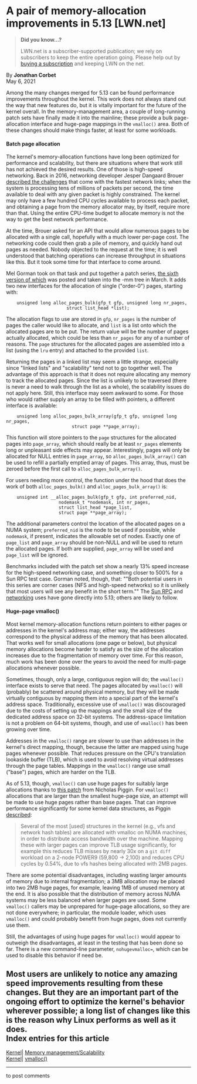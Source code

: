 # A pair of memory-allocation improvements in 5.13 [LWN.net]

> **Did you know...?**
> 
> LWN.net is a subscriber-supported publication; we rely on subscribers to keep the entire operation going. Please help out by [buying a subscription](/Promo/nst-nag4/subscribe) and keeping LWN on the net. 

By **Jonathan Corbet**  
May 6, 2021 

Among the many changes merged for 5.13 can be found performance improvements throughout the kernel. This work does not always stand out the way that new features do, but it is vitally important for the future of the kernel overall. In the memory-management area, a couple of long-running patch sets have finally made it into the mainline; these provide a bulk page-allocation interface and huge-page mappings in the `vmalloc()` area. Both of these changes should make things faster, at least for some workloads. 

#### Batch page allocation

The kernel's memory-allocation functions have long been optimized for performance and scalability, but there are situations where that work still has not achieved the desired results. One of those is high-speed networking. Back in 2016, networking developer Jesper Dangaard Brouer [described the challenges](/Articles/684616/) that come with the fastest network links; when the system is processing tens of millions of packets per second, the time available to deal with any given packet is highly constrained. The kernel may only have a few hundred CPU cycles available to process each packet, and obtaining a page from the memory allocator may, by itself, require more than that. Using the entire CPU-time budget to allocate memory is not the way to get the best network performance. 

At the time, Brouer asked for an API that would allow numerous pages to be allocated with a single call, hopefully with a much lower per-page cost. The networking code could then grab a pile of memory, and quickly hand out pages as needed. Nobody objected to the request at the time; it is well understood that batching operations can increase throughput in situations like this. But it took some time for that interface to come around. 

Mel Gorman took on that task and put together a patch series, [the sixth version of which](/ml/linux-kernel/20210325114228.27719-1-mgorman@techsingularity.net/) was posted and taken into the -mm tree in March. It adds two new interfaces for the allocation of single ("order-0") pages, starting with: 
    
    
        unsigned long alloc_pages_bulk(gfp_t gfp, unsigned long nr_pages,
        				   struct list_head *list);
    

The allocation flags to use are stored in `gfp`, `nr_pages` is the number of pages the caller would like to allocate, and `list` is a list onto which the allocated pages are to be put. The return value will be the number of pages actually allocated, which could be less than `nr_pages` for any of a number of reasons. The `page` structures for the allocated pages are assembled into a list (using the `lru` entry) and attached to the provided `list`. 

Returning the pages in a linked list may seem a little strange, especially since "linked lists" and "scalability" tend not to go together well. The advantage of this approach is that it does not require allocating any memory to track the allocated pages. Since the list is unlikely to be traversed (there is never a need to walk through the list as a whole), the scalability issues do not apply here. Still, this interface may seem awkward to some. For those who would rather supply an array to be filled with pointers, a different interface is available: 
    
    
        unsigned long alloc_pages_bulk_array(gfp_t gfp, unsigned long nr_pages,
        					 struct page **page_array);
    

This function will store pointers to the `page` structures for the allocated pages into `page_array`, which should really be at least `nr_pages` elements long or unpleasant side effects may appear. Interestingly, pages will only be allocated for NULL entries in `page_array`, so `alloc_pages_bulk_array()` can be used to refill a partially emptied array of pages. This array, thus, must be zeroed before the first call to `alloc_pages_bulk_array()`. 

For users needing more control, the function under the hood that does the work of both `alloc_pages_bulk()` and `alloc_pages_bulk_array()` is: 
    
    
        unsigned int __alloc_pages_bulk(gfp_t gfp, int preferred_nid,
    				    nodemask_t *nodemask, int nr_pages,
    				    struct list_head *page_list,
    				    struct page **page_array);
    

The additional parameters control the location of the allocated pages on a NUMA system; `preferred_nid` is the node to be used if possible, while `nodemask`, if present, indicates the allowable set of nodes. Exactly one of `page_list` and `page_array` should be non-NULL and will be used to return the allocated pages. If both are supplied, `page_array` will be used and `page_list` will be ignored. 

Benchmarks included with the patch set show a nearly 13% speed increase for the high-speed networking case, and something closer to 500% for a Sun RPC test case. Gorman noted, though, that: ""Both potential users in this series are corner cases (NFS and high-speed networks) so it is unlikely that most users will see any benefit in the short term."" The [Sun RPC](https://git.kernel.org/linus/f6e70aab9dfe) and [networking](https://git.kernel.org/linus/be5dba25b4b2) uses have gone directly into 5.13; others are likely to follow. 

#### Huge-page vmalloc()

Most kernel memory-allocation functions return pointers to either pages or addresses in the kernel's address map; either way, the addresses correspond to the physical address of the memory that has been allocated. That works well for small allocations (one page or below), but physical memory allocations become harder to satisfy as the size of the allocation increases due to the fragmentation of memory over time. For this reason, much work has been done over the years to avoid the need for multi-page allocations whenever possible. 

Sometimes, though, only a large, contiguous region will do; the `vmalloc()` interface exists to serve that need. The pages allocated by `vmalloc()` will (probably) be scattered around physical memory, but they will be made virtually contiguous by mapping them into a special part of the kernel's address space. Traditionally, excessive use of `vmalloc()` was discouraged due to the costs of setting up the mappings and the small size of the dedicated address space on 32-bit systems. The address-space limitation is not a problem on 64-bit systems, though, and use of `vmalloc()` has been growing over time. 

Addresses in the `vmalloc()` range are slower to use than addresses in the kernel's direct mapping, though, because the latter are mapped using huge pages whenever possible. That reduces pressure on the CPU's translation lookaside buffer (TLB), which is used to avoid resolving virtual addresses through the page tables. Mappings in the `vmalloc()` range use small ("base") pages, which are harder on the TLB. 

As of 5.13, though, `vmalloc()` can use huge pages for suitably large allocations thanks to [this patch](https://git.kernel.org/linus/121e6f3258fe) from Nicholas Piggin. For `vmalloc()` allocations that are larger than the smallest huge-page size, an attempt will be made to use huge pages rather than base pages. That can improve performance significantly for some kernel data structures, as Piggin [described](/ml/linux-kernel/1616036421.amjz2efujj.astroid@bobo.none/): 

> Several of the most [used] structures in the kernel (e.g., vfs and network hash tables) are allocated with vmalloc on NUMA machines, in order to distribute access bandwidth over the machine. Mapping these with larger pages can improve TLB usage significantly, for example this reduces TLB misses by nearly 30x on a `git diff` workload on a 2-node POWER9 (59,800 -> 2,100) and reduces CPU cycles by 0.54%, due to vfs hashes being allocated with 2MB pages. 

There are some potential disadvantages, including wasting larger amounts of memory due to internal fragmentation; a 3MB allocation may be placed into two 2MB huge pages, for example, leaving 1MB of unused memory at the end. It is also possible that the distribution of memory across NUMA systems may be less balanced when larger pages are used. Some `vmalloc()` callers may be unprepared for huge-page allocations, so they are not done everywhere; in particular, the module loader, which uses `vmalloc()` and could probably benefit from huge pages, does not currently use them. 

Still, the advantages of using huge pages for `vmalloc()` would appear to outweigh the disadvantages, at least in the testing that has been done so far. There is a new command-line parameter, `nohugevmalloc=`, which can be used to disable this behavior if need be. 

Most users are unlikely to notice any amazing speed improvements resulting from these changes. But they are an important part of the ongoing effort to optimize the kernel's behavior wherever possible; a long list of changes like this is the reason why Linux performs as well as it does.  
Index entries for this article  
---  
[Kernel](/Kernel/Index)| [Memory management/Scalability](/Kernel/Index#Memory_management-Scalability)  
[Kernel](/Kernel/Index)| [vmalloc()](/Kernel/Index#vmalloc)  
  


* * *

to post comments 
